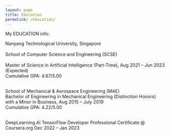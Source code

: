 ```yaml
---
layout: page
title: Education
permalink: /education/
---
```

My EDUCATION info: <p>
Nanyang Technological University, Singapore<br>                                                                                     	
School of Computer Science and Engineering (SCSE)<br>                
Master of Science in Artificial Intelligence (Part-Time), Aug 2021 – Jun 2023 (Expected)<BR>
Cumulative GPA: 4.67/5.00<BR><BR>

School of Mechanical & Aerospace Engineering (MAE)<BR>
Bachelor of Engineering in Mechanical Engineering (Distinction Honors) with a Minor in Business, Aug 2015 – July 2019<BR>
Cumulative GPA: 4.22/5.00<BR><BR>

DeepLearning.AI TensorFlow Developer Professional Certificate @ Coursera.org 				Dec 2022 – Jan 2023

